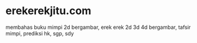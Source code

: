 # erekerekjitu.com
membahas buku mimpi 2d bergambar, erek erek 2d 3d 4d bergambar, tafsir mimpi, prediksi hk, sgp, sdy
